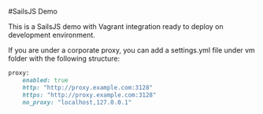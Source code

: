#SailsJS Demo

This is a SailsJS demo with Vagrant integration ready to deploy on development environment.

If you are under a corporate proxy, you can add a settings.yml file under vm folder with the following structure:

```ruby
proxy:
    enabled: true
    http: "http://proxy.example.com:3128"
    https: "http://proxy.example.com:3128"
    no_proxy: "localhost,127.0.0.1"
```